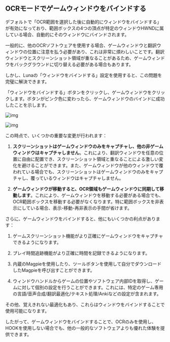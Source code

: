 ## OCRモードでゲームウィンドウをバインドする

デフォルトで「OCR範囲を選択した後に自動的にウィンドウをバインドする」が有効になっており、範囲ボックスの4つの頂点が特定のウィンドウHWNDに属している場合、自動的にそのウィンドウにバインドされます。

一般的に、他のOCRソフトウェアを使用する場合、ゲームウィンドウと翻訳ウィンドウの位置に注意を払う必要があり、これは非常に煩わしいことです。翻訳ウィンドウとスクリーンショット領域が重なることがあるため、ゲームウィンドウをバックグラウンドに切り替える必要がある場合もあります。

しかし、Lunaの「ウィンドウをバインドする」設定を使用すると、この問題を完璧に解決できます。

「ウィンドウをバインドする」ボタンをクリックし、ゲームウィンドウをクリックします。ボタンがピンク色に変わったら、ゲームウィンドウのバインドに成功したことを示します。

![img](https://image.lunatranslator.org/zh/gooduseocr/bind.png)

![img](https://image.lunatranslator.org/zh/gooduseocr/bindok.png)

この時点で、いくつかの重要な変更が行われます：

1. **スクリーンショットはゲームウィンドウのみをキャプチャし、他の非ゲームウィンドウはキャプチャしません**。これにより、翻訳ウィンドウを任意の位置に自由に配置でき、スクリーンショット領域と重なることによる激しい変化を避けることができます。また、ゲームウィンドウが他のウィンドウで覆われている場合でも、スクリーンショットはゲームウィンドウのみをキャプチャし、覆っているウィンドウはキャプチャしません。

2. **ゲームウィンドウが移動すると、OCR領域もゲームウィンドウに同期して移動します**。これにより、ゲームウィンドウを移動する必要がある場合でも、OCR範囲ボックスを移動する必要がなくなります。特に範囲ボックスを非表示にしている場合、表示-移動-再非表示の手間が省けます。

さらに、ゲームウィンドウをバインドすると、他にもいくつかの利点があります：

1. ゲームスクリーンショット機能がより正確にゲームウィンドウをキャプチャできるようになります。

2. プレイ時間追跡機能がより正確に時間を記録できるようになります。

3. 内蔵のMagpieを使用したり、ツールボタンを使用して自分でダウンロードしたMagpieを呼び出すことができます。

4. ウィンドウハンドルからゲームの位置やソフトウェア内部IDを取得し、ゲームに対して個別の設定を行うことができます。これには、特定のゲーム専用の言語/音声合成/翻訳最適化/テキスト処理/Ankiなどの設定が含まれます。

その他、覚えきれない最適化もあり、これらはウィンドウをバインドすることで使用可能になります。

したがって、ゲームウィンドウをバインドすることで、OCRのみを使用し、HOOKを使用しない場合でも、他の一般的なソフトウェアよりも優れた体験を提供できます。
